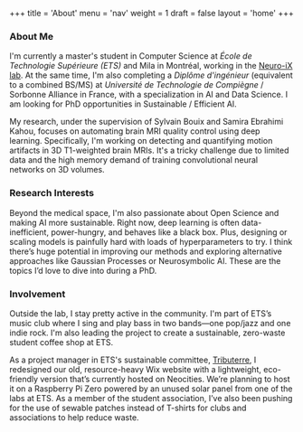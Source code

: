 +++
title = 'About'
menu = 'nav'
weight = 1
draft = false
layout = 'home'
+++

### About Me

I'm currently a master's student in Computer Science at *École de Technologie Supérieure (ETS)* and Mila in Montréal, working in the [Neuro-iX lab](https://neuro-ix.github.io/). At the same time, I'm also completing a *Diplôme d'ingénieur* (equivalent to a combined BS/MS) at *Université de Technologie de Compiègne* / Sorbonne Alliance in France, with a specialization in AI and Data Science. I am looking for PhD opportunities in Sustainable / Efficient AI.

My research, under the supervision of Sylvain Bouix and Samira Ebrahimi Kahou, focuses on automating brain MRI quality control using deep learning. Specifically, I'm working on detecting and quantifying motion artifacts in 3D T1-weighted brain MRIs. It's a tricky challenge due to limited data and the high memory demand of training convolutional neural networks on 3D volumes.

### Research Interests

Beyond the medical space, I'm also passionate about Open Science and making AI more sustainable. Right now, deep learning is often data-inefficient, power-hungry, and behaves like a black box. Plus, designing or scaling models is painfully hard with loads of hyperparameters to try. I think there’s huge potential in improving our methods and exploring alternative approaches like Gaussian Processes or Neurosymbolic AI. These are the topics I’d love to dive into during a PhD.

### Involvement

Outside the lab, I stay pretty active in the community. I'm part of ETS’s music club where I sing and play bass in two bands—one pop/jazz and one indie rock. I'm also leading the project to create a sustainable, zero-waste student coffee shop at ETS.

As a project manager in ETS's sustainable committee, [Tributerre](https://tributerre.neocities.org/), I redesigned our old, resource-heavy Wix website with a lightweight, eco-friendly version that’s currently hosted on Neocities. We’re planning to host it on a Raspberry Pi Zero powered by an unused solar panel from one of the labs at ETS. As a member of the student association, I’ve also been pushing for the use of sewable patches instead of T-shirts for clubs and associations to help reduce waste.



